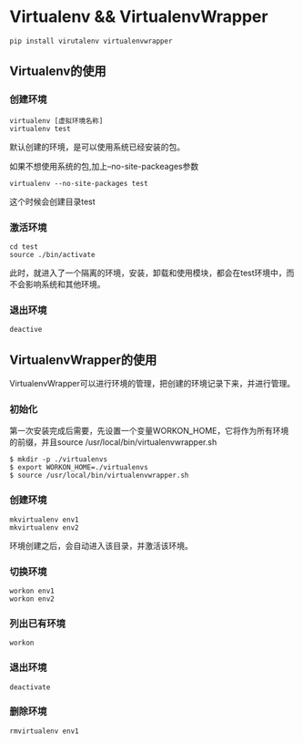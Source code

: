 # Virtualenv && VirtualenvWrapper

```
pip install virutalenv virtualenvwrapper
```

## Virtualenv的使用

### 创建环境

```
virtualenv [虚拟环境名称]
virtualenv test
```

默认创建的环境，是可以使用系统已经安装的包。

如果不想使用系统的包,加上–no-site-packeages参数

```
virtualenv --no-site-packages test
```

这个时候会创建目录test

### 激活环境

```
cd test
source ./bin/activate
```

此时，就进入了一个隔离的环境，安装，卸载和使用模块，都会在test环境中，而不会影响系统和其他环境。

### 退出环境

```
deactive
```

## VirtualenvWrapper的使用

VirtualenvWrapper可以进行环境的管理，把创建的环境记录下来，并进行管理。

### 初始化

第一次安装完成后需要，先设置一个变量WORKON_HOME，它将作为所有环境的前缀，并且source /usr/local/bin/virtualenvwrapper.sh

```
$ mkdir -p ./virtualenvs
$ export WORKON_HOME=./virtualenvs
$ source /usr/local/bin/virtualenvwrapper.sh
```

### 创建环境

```
mkvirtualenv env1
mkvirtualenv env2
```

环境创建之后，会自动进入该目录，并激活该环境。


### 切换环境

```
workon env1
workon env2
```

### 列出已有环境

```
workon
```

### 退出环境

```
deactivate
```

### 删除环境

```
rmvirtualenv env1
```